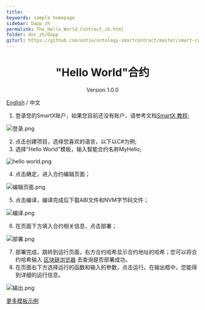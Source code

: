 ```yaml
---
title:
keywords: sample homepage
sidebar: Dapp_zh
permalink: The_Hello_World_Contract_zh.html
folder: doc_zh/Dapp
giturl: https://github.com/ontio/ontology-smartcontract/master/smart-contract-tutorial/The_Hello_World_Contract_cn.md
---
```


<h1 align="center">"Hello World"合约</h1>

<p align="center" class="version">Version 1.0.0 </p>

[English](./The_Hello_World_Contract_en.html) / 中文

1. 登录您的SmartX账户，如果您目前还没有账户，请参考文档[SmartX 教程](./SmartX_Tutorial_zh.html);

![登录.png](https://upload-images.jianshu.io/upload_images/150344-e3848962a4dfe0d1.png?imageMogr2/auto-orient/strip%7CimageView2/2/w/1240)

2. 点击创建项目，选择您喜欢的语言，以下以C#为例;
3. 选择"Hello World"模板，输入智能合约名称MyHello;

![hello world.png](https://upload-images.jianshu.io/upload_images/150344-41b8d1f68d72ab7a.png?imageMogr2/auto-orient/strip%7CimageView2/2/w/1240)

4. 点击确定，进入合约编辑页面；

![编辑页面.png](https://upload-images.jianshu.io/upload_images/150344-c5a99a8f9f34d9dd.png?imageMogr2/auto-orient/strip%7CimageView2/2/w/1240)

5. 点击编译，编译完成后下载ABI文件和NVM字节码文件；

![编译.png](https://upload-images.jianshu.io/upload_images/150344-b0811e8883f4d48e.png?imageMogr2/auto-orient/strip%7CimageView2/2/w/1240)

6. 在页面下方填入合约相关信息，点击部署；

![部署.png](https://upload-images.jianshu.io/upload_images/150344-d0160bc4a38a804d.png?imageMogr2/auto-orient/strip%7CimageView2/2/w/1240)


7. 部署完成，跳转到运行页面，右方合约哈希显示合约地址的哈希；您可以将合约哈希输入 [区块链浏览器](https://explorer.ont.io/) 去查询是否部署成功。
8. 在页面右下方选择运行的函数和输入的参数，点击运行。在输出框中，您能得到详细的运行信息。

![输出.png](https://upload-images.jianshu.io/upload_images/150344-9bb61d0bb6b31aea.png?imageMogr2/auto-orient/strip%7CimageView2/2/w/1240)

[更多模板示例](https://github.com/ontio/ontology-smartcontract/tree/master/smart-contract-tutorial/examples)
